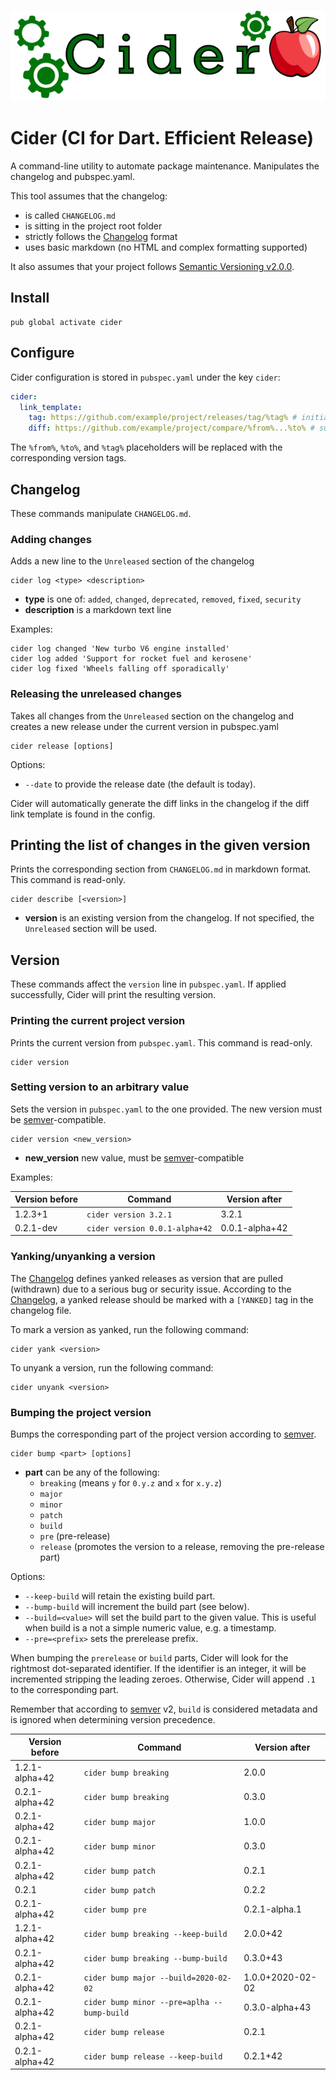 ![logo]

# Cider (CI for Dart. Efficient Release)

A command-line utility to automate package maintenance. Manipulates the changelog and pubspec.yaml.

This tool assumes that the changelog:

- is called `CHANGELOG.md`
- is sitting in the project root folder
- strictly follows the [Changelog] format
- uses basic markdown (no HTML and complex formatting supported)

It also assumes that your project follows [Semantic Versioning v2.0.0](https://semver.org/spec/v2.0.0.html).

## Install

```
pub global activate cider
```

## Configure

Cider configuration is stored in `pubspec.yaml` under the key `cider`:

```yaml
cider:
  link_template:
    tag: https://github.com/example/project/releases/tag/%tag% # initial release link template
    diff: https://github.com/example/project/compare/%from%...%to% # subsequent releases link template
```

The `%from%`, `%to%`, and `%tag%` placeholders will be replaced with the corresponding version tags.

## Changelog

These commands manipulate `CHANGELOG.md`.

### Adding changes

Adds a new line to the `Unreleased` section of the changelog

```
cider log <type> <description>
```

- **type** is one of: `added`, `changed`, `deprecated`, `removed`, `fixed`, `security`
- **description** is a markdown text line

Examples:

```
cider log changed 'New turbo V6 engine installed'
cider log added 'Support for rocket fuel and kerosene'
cider log fixed 'Wheels falling off sporadically'
```

### Releasing the unreleased changes

Takes all changes from the `Unreleased` section on the changelog and creates a new release under the current version in
pubspec.yaml

```
cider release [options]
```

Options:

- `--date` to provide the release date (the default is today).

Cider will automatically generate the diff links in the changelog if the diff link template is found in the config.

## Printing the list of changes in the given version

Prints the corresponding section from `CHANGELOG.md` in markdown format. This command is read-only.

```
cider describe [<version>]
```

- **version** is an existing version from the changelog. If not specified, the `Unreleased` section will
  be used.

## Version

These commands affect the `version` line in `pubspec.yaml`. If applied successfully, Cider will print the resulting
version.

### Printing the current project version

Prints the current version from `pubspec.yaml`. This command is read-only.

```
cider version
```

### Setting version to an arbitrary value

Sets the version in `pubspec.yaml` to the one provided. The new version must be [semver]-compatible.

```
cider version <new_version>
```

- **new_version** new value, must be [semver]-compatible

Examples:

| Version before | Command                        | Version after  |
|----------------|--------------------------------|----------------|
| 1.2.3+1        | `cider version 3.2.1`          | 3.2.1          |
| 0.2.1-dev      | `cider version 0.0.1-alpha+42` | 0.0.1-alpha+42 |

### Yanking/unyanking a version
The [Changelog] defines yanked releases as version that are pulled (withdrawn) due to a serious bug or security issue. 
According to the [Changelog], a yanked release should be marked with a `[YANKED]` tag in the changelog file.

To mark a version as yanked, run the following command:

```
cider yank <version>
```

To unyank a version, run the following command:

```
cider unyank <version>
```

### Bumping the project version

Bumps the corresponding part of the project version according to [semver].

```
cider bump <part> [options]
```

- **part** can be any of the following:
    - `breaking` (means `y` for `0.y.z` and `x` for `x.y.z`)
    - `major`
    - `minor`
    - `patch`
    - `build`
    - `pre` (pre-release)
    - `release` (promotes the version to a release, removing the pre-release part)

Options:

- `--keep-build` will retain the existing build part.
- `--bump-build` will increment the build part (see below).
- `--build=<value>` will set the build part to the given value. This is useful when build is a not a simple numeric
  value, e.g. a timestamp.
- `--pre=<prefix>` sets the prerelease prefix.

When bumping the `prerelease` or `build` parts, Cider will look for the rightmost dot-separated identifier. If the
identifier is an integer, it will be incremented stripping the leading zeroes. Otherwise, Cider will append `.1` to the
corresponding part.

Remember that according to [semver] v2, `build` is considered metadata and is ignored when determining version
precedence.

| Version before | Command                                     | Version after    |
|----------------|---------------------------------------------|------------------|
| 1.2.1-alpha+42 | `cider bump breaking`                       | 2.0.0            |
| 0.2.1-alpha+42 | `cider bump breaking`                       | 0.3.0            |
| 0.2.1-alpha+42 | `cider bump major`                          | 1.0.0            |
| 0.2.1-alpha+42 | `cider bump minor`                          | 0.3.0            |
| 0.2.1-alpha+42 | `cider bump patch`                          | 0.2.1            |
| 0.2.1          | `cider bump patch`                          | 0.2.2            |
| 0.2.1-alpha+42 | `cider bump pre`                            | 0.2.1-alpha.1    |
| 1.2.1-alpha+42 | `cider bump breaking --keep-build`          | 2.0.0+42         |
| 0.2.1-alpha+42 | `cider bump breaking --bump-build`          | 0.3.0+43         |
| 0.2.1-alpha+42 | `cider bump major --build=2020-02-02`       | 1.0.0+2020-02-02 |
| 0.2.1-alpha+42 | `cider bump minor --pre=aplha --bump-build` | 0.3.0-alpha+43   |
| 0.2.1-alpha+42 | `cider bump release`                        | 0.2.1            |
| 0.2.1-alpha+42 | `cider bump release --keep-build`           | 0.2.1+42         |

[logo]: https://raw.githubusercontent.com/f3ath/cider/master/cider.png
[semver]: https://semver.org
[Changelog]: https://keepachangelog.com/en/1.1.0/